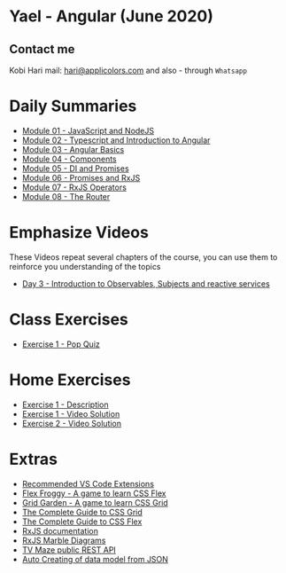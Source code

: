 # Yael - Angular (June 2020)
## Contact me
Kobi Hari
mail: hari@applicolors.com
and also - through `Whatsapp`

# Daily Summaries
* [Module 01 - JavaScript and NodeJS](https://github.com/kobi2294/Course-062020-Yael-Angular/wiki/Module-01-JS-and-NodeJS)
* [Module 02 - Typescript and Introduction to Angular](https://github.com/kobi2294/Course-062020-Yael-Angular/wiki/Module-02-Typescript-Intro-to-Angular)
* [Module 03 - Angular Basics](https://github.com/kobi2294/Course-062020-Yael-Angular/wiki/Module-03-Angular-Basics)
* [Module 04 - Components](https://github.com/kobi2294/Course-062020-Yael-Angular/wiki/Module-04-Components)
* [Module 05 - DI and Promises](https://github.com/kobi2294/Course-062020-Yael-Angular/wiki/Module-05-Dependency-Injection-and-Promises)
* [Module 06 - Promises and RxJS](https://github.com/kobi2294/Course-062020-Yael-Angular/wiki/Module-06-Promises-and-RxJS-part-1)
* [Module 07 - RxJS Operators](https://github.com/kobi2294/Course-062020-Yael-Angular/wiki/Module-07---RxJS-operators)
* [Module 08 - The Router](https://github.com/kobi2294/Course-062020-Yael-Angular/wiki/Module-08---The-Router)

# Emphasize Videos
These Videos repeat several chapters of the course, you can use them to reinforce you understanding of the topics
* [Day 3 - Introduction to Observables, Subjects and reactive services](https://www.dropbox.com/s/05vsshf61oh5p1y/Reactive%20X.mp4?dl=0)

# Class Exercises
* [Exercise 1 - Pop Quiz](https://github.com/kobi2294/Course-062020-Yael-Angular/wiki/Exercise-1---Pop-Quiz)

# Home Exercises
* [Exercise 1 - Description](https://www.dropbox.com/s/rkhx8ge3lj5um6t/Description.pptx?dl=0)
* [Exercise 1 - Video Solution](https://www.dropbox.com/s/8ybqibl7geul9bm/Solution.mp4?dl=0)
* [Exercise 2 - Video Solution](https://www.dropbox.com/s/n9502wwpvlmrgbr/reactive%20pop%20quiz%20solution.mp4?dl=0)

    
# Extras
- [Recommended VS Code Extensions](https://github.com/kobi2294/Course-032020-Public-Angular/wiki/Recommended-Extensions)
- [Flex Froggy - A game to learn CSS Flex](https://flexboxfroggy.com/)
- [Grid Garden - A game to learn CSS Grid](https://cssgridgarden.com/)
- [The Complete Guide to CSS Grid](https://css-tricks.com/snippets/css/complete-guide-grid/)
- [The Complete Guide to CSS Flex](https://css-tricks.com/snippets/css/a-guide-to-flexbox/)
- [RxJS documentation](https://rxjs-dev.firebaseapp.com/)
- [RxJS Marble Diagrams](https://rxmarbles.com/)
- [TV Maze public REST API](https://www.tvmaze.com/api)
- [Auto Creating of data model from JSON](https://app.quicktype.io/)





